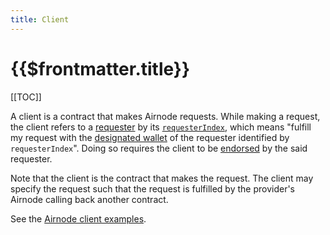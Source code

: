 ```yaml
---
title: Client
---
```


# {{$frontmatter.title}}

<TocHeader />
[[TOC]]

A client is a contract that makes Airnode requests.
While making a request, the client refers to a [requester](requester.md) by its [`requesterIndex`](requester.md#requesterIndex), which means "fulfill my request with the [designated wallet](designated-wallet.md) of the requester identified by `requesterIndex`".
Doing so requires the client to be [endorsed](endorsement.md) by the said requester.

Note that the client is the contract that makes the request.
The client may specify the request such that the request is fulfilled by the provider's Airnode calling back another contract.

See the [Airnode client examples](https://github.com/api3dao/airnode-client-examples/tree/pre-alpha).
